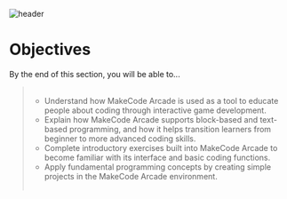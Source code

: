 ![header](assets/header.png)

# Objectives

By the end of this section, you will be able to...

<blockquote>
  <ul style="list-style-type:circle;">
    <br>
    <li>Understand how MakeCode Arcade is used as a tool to educate people about coding through interactive game development.</li>
    <li>Explain how MakeCode Arcade supports block-based and text-based programming, and how it helps transition learners from beginner to more advanced coding skills.</li>
    <li>Complete introductory exercises built into MakeCode Arcade to become familiar with its interface and basic coding functions.</li>
    <li>Apply fundamental programming concepts by creating simple projects in the MakeCode Arcade environment.</li>
    <br>
  </ul>
</blockquote>

